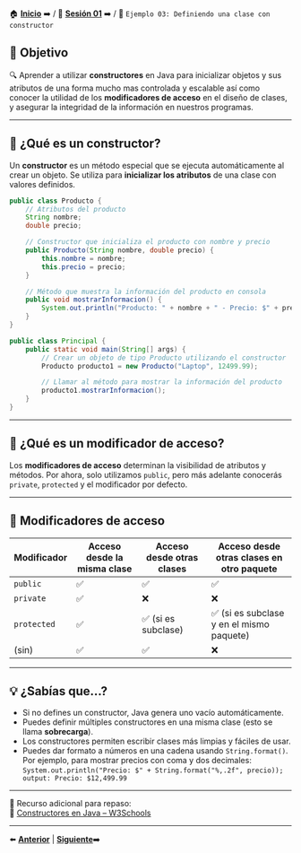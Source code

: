 🏠 [**Inicio**](../../Readme.md) ➡️ / 📖 [**Sesión 01**](../Readme.md) ➡️ / 📝 `Ejemplo 03: Definiendo una clase con constructor`

## 🎯 Objetivo

🔍 Aprender a utilizar **constructores** en Java para inicializar objetos y sus atributos de una forma mucho mas controlada y escalable así como conocer la utilidad de los **modificadores de acceso** en el diseño de clases, y asegurar la integridad de la información en nuestros programas.

---

## 📌 ¿Qué es un constructor?

Un **constructor** es un método especial que se ejecuta automáticamente al crear un objeto. Se utiliza para **inicializar los atributos** de una clase con valores definidos.

```java
public class Producto {
    // Atributos del producto
    String nombre;
    double precio;

    // Constructor que inicializa el producto con nombre y precio
    public Producto(String nombre, double precio) {
        this.nombre = nombre;
        this.precio = precio;
    }

    // Método que muestra la información del producto en consola
    public void mostrarInformacion() {
        System.out.println("Producto: " + nombre + " - Precio: $" + precio);
    }
}
```

```java
public class Principal {
    public static void main(String[] args) {
        // Crear un objeto de tipo Producto utilizando el constructor
        Producto producto1 = new Producto("Laptop", 12499.99);

        // Llamar al método para mostrar la información del producto
        producto1.mostrarInformacion();
    }
}
```

---

## 🔐 ¿Qué es un modificador de acceso?

Los **modificadores de acceso** determinan la visibilidad de atributos y métodos. Por ahora, solo utilizamos `public`, pero más adelante conocerás `private`, `protected` y el modificador por defecto.

---

## 🔐 Modificadores de acceso

| Modificador | Acceso desde la misma clase | Acceso desde otras clases | Acceso desde otras clases en otro paquete |
|-------------|-----------------------------|----------------------------|-------------------------------------------|
| `public`    | ✅                          | ✅                         | ✅                                          |
| `private`   | ✅                          | ❌                         | ❌                                          |
| `protected` | ✅                          | ✅ (si es subclase)        | ✅ (si es subclase y en el mismo paquete)  |
| (sin)       | ✅                          | ✅                         | ❌                                          |

---

## 💡 ¿Sabías que...?

- Si no defines un constructor, Java genera uno vacío automáticamente.
- Puedes definir múltiples constructores en una misma clase (esto se llama **sobrecarga**).
- Los constructores permiten escribir clases más limpias y fáciles de usar.
- Puedes dar formato a números en una cadena usando `String.format()`.  
  Por ejemplo, para mostrar precios con coma y dos decimales:  
  `System.out.println("Precio: $" + String.format("%,.2f", precio)); output: Precio: $12,499.99`

---

📘 Recurso adicional para repaso:  
🔗 [Constructores en Java – W3Schools](https://www.w3schools.com/java/java_constructors.asp)

---

⬅️ [**Anterior**](../Reto-02/Readme.md) | [**Siguiente**](../Ejemplo-04/Readme.md)➡️